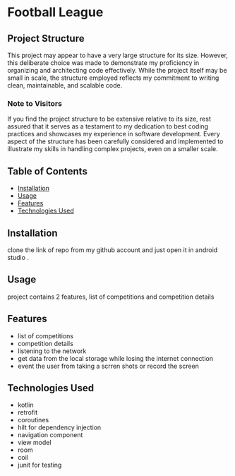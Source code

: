 # Football League

## Project Structure

This project may appear to have a very large structure for its size. However, this deliberate choice was made to demonstrate my proficiency in organizing and architecting code effectively. While the project itself may be small in scale, the structure employed reflects my commitment to writing clean, maintainable, and scalable code.

### Note to Visitors

If you find the project structure to be extensive relative to its size, rest assured that it serves as a testament to my dedication to best coding practices and showcases my experience in software development. Every aspect of the structure has been carefully considered and implemented to illustrate my skills in handling complex projects, even on a smaller scale.


## Table of Contents

- [Installation](#installation)
- [Usage](#usage)
- [Features](#features)
- [Technologies Used](#technologies-used)


## Installation

clone the link of repo from my github account and just open it in android studio .

## Usage

project contains 2 features,  list of competitions and competition details

## Features

- list of competitions
- competition details
- listening to the network
- get data from the local storage while losing the internet connection
- event the user from taking a scrren shots or record the screen 

## Technologies Used

- kotlin
- retrofit
- coroutines
- hilt for dependency injection
- navigation component
- view model
- room
- coil
- junit for testing

